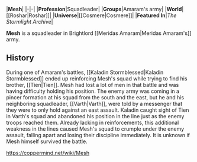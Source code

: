 |**Mesh**|
|-|-|
|**Profession**|Squadleader|
|**Groups**|Amaram's army|
|**World**|[[Roshar\|Roshar]]|
|**Universe**|[[Cosmere\|Cosmere]]|
|**Featured In**|*The Stormlight Archive*|

**Mesh** is a squadleader in Brightlord [[Meridas Amaram\|Meridas Amaram's]] army.

## History
During one of Amaram's battles, [[Kaladin Stormblessed\|Kaladin Stormblessed]] ended up reinforcing Mesh's squad while trying to find his brother, [[Tien\|Tien]]. Mesh had lost a lot of men in that battle and was having difficulty holding his position. The enemy army was coming in a pincer formation at his squad from the south and the east, but he and his neighboring squadleader, [[Varth\|Varth]], were told by a messenger that they were to only hold against an east assault. Kaladin caught sight of Tien in Varth's squad and abandoned his position in the line just as the enemy troops reached them. Already lacking in reinforcements, this additional weakness in the lines caused Mesh's squad to crumple under the enemy assault, falling apart and losing their discipline immediately. It is unknown if Mesh himself survived the battle.



https://coppermind.net/wiki/Mesh